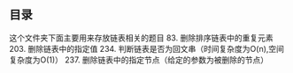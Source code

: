 ## 目录
这个文件夹下面主要用来存放链表相关的题目
83. 删除排序链表中的重复元素
203. 删除链表中的指定值
234. 判断链表是否为回文串（时间复杂度为O(n),空间复杂度为O(1)）
237. 删除链表中的指定节点（给定的参数为被删除的节点）